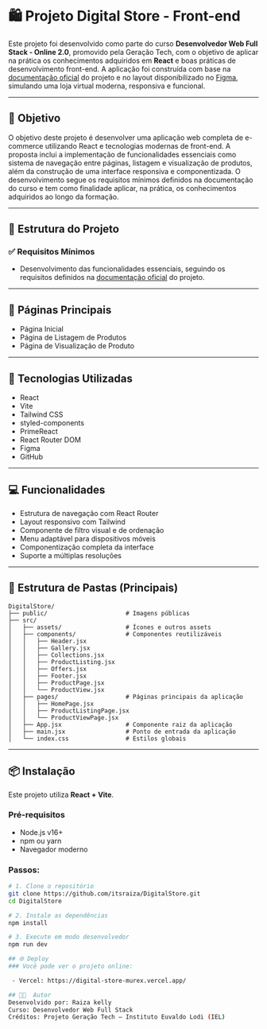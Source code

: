 # 🛍️ Projeto Digital Store - Front-end

Este projeto foi desenvolvido como parte do curso **Desenvolvedor Web Full Stack - Online 2.0**, promovido pela Geração Tech, com o objetivo de aplicar na prática os conhecimentos adquiridos em **React** e boas práticas de desenvolvimento front-end. A aplicação foi construída com base na [documentação oficial](https://github.com/digitalcollegebr/projeto-digital-store) do projeto e no layout disponibilizado no [Figma](https://www.figma.com/design/cfb4F7ZXMFQmvmTn3PKI4z/DRIP-STORE---DIGITAL-COLLEGE?node-id=22-30), simulando uma loja virtual moderna, responsiva e funcional.

---

## 🎯 Objetivo

O objetivo deste projeto é desenvolver uma aplicação web completa de e-commerce utilizando React e tecnologias modernas de front-end. A proposta inclui a implementação de funcionalidades essenciais como sistema de navegação entre páginas, listagem e visualização de produtos, além da construção de uma interface responsiva e componentizada. O desenvolvimento segue os requisitos mínimos definidos na documentação do curso e tem como finalidade aplicar, na prática, os conhecimentos adquiridos ao longo da formação.

---

## 🧱 Estrutura do Projeto

### ✅ Requisitos Mínimos

- Desenvolvimento das funcionalidades essenciais, seguindo os requisitos definidos na [documentação oficial](https://github.com/digitalcollegebr/projeto-digital-store) do projeto.

---

## 📄 Páginas Principais

- Página Inicial  
- Página de Listagem de Produtos  
- Página de Visualização de Produto  

---

## 🧪 Tecnologias Utilizadas

- React  
- Vite  
- Tailwind CSS  
- styled-components  
- PrimeReact  
- React Router DOM  
- Figma  
- GitHub  

---

## 💻 Funcionalidades

- Estrutura de navegação com React Router  
- Layout responsivo com Tailwind  
- Componente de filtro visual e de ordenação  
- Menu adaptável para dispositivos móveis  
- Componentização completa da interface  
- Suporte a múltiplas resoluções  

---

## 📂 Estrutura de Pastas (Principais)

```
DigitalStore/
├── public/                      # Imagens públicas
├── src/
│   ├── assets/                  # Ícones e outros assets
│   ├── components/              # Componentes reutilizáveis
│   │   ├── Header.jsx
│   │   ├── Gallery.jsx
│   │   ├── Collections.jsx
│   │   ├── ProductListing.jsx
│   │   ├── Offers.jsx
│   │   ├── Footer.jsx
│   │   ├── ProductPage.jsx
│   │   └── ProductView.jsx
│   ├── pages/                   # Páginas principais da aplicação
│   │   ├── HomePage.jsx
│   │   ├── ProductListingPage.jsx
│   │   └── ProductViewPage.jsx
│   ├── App.jsx                  # Componente raiz da aplicação
│   ├── main.jsx                 # Ponto de entrada da aplicação
│   └── index.css                # Estilos globais
```

---

## 📦 Instalação

Este projeto utiliza **React + Vite**.

### Pré-requisitos

- Node.js v16+  
- npm ou yarn  
- Navegador moderno  

### Passos:

```bash
# 1. Clone o repositório
git clone https://github.com/itsraiza/DigitalStore.git
cd DigitalStore

# 2. Instale as dependências
npm install

# 3. Execute em modo desenvolvedor
npm run dev

## 🌐 Deploy
### Você pode ver o projeto online:

 - Vercel: https://digital-store-murex.vercel.app/

## 👨‍💻  Autor
Desenvolvido por: Raiza kelly
Curso: Desenvolvedor Web Full Stack 
Créditos: Projeto Geração Tech – Instituto Euvaldo Lodi (IEL)





